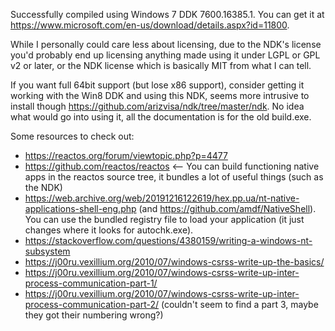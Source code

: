 Successfully compiled using Windows 7 DDK 7600.16385.1. You can get it at https://www.microsoft.com/en-us/download/details.aspx?id=11800.

While I personally could care less about licensing, due to the NDK's license you'd probably end up licensing anything made using it under LGPL or GPL v2 or later, or the NDK license which is basically MIT from what I can tell. 

If you want full 64bit support (but lose x86 support), consider getting it working with the Win8 DDK and using this NDK, seems more intrusive to install though https://github.com/arizvisa/ndk/tree/master/ndk. No idea what would go into using it, all the documentation is for the old build.exe. 

Some resources to check out:  
- https://reactos.org/forum/viewtopic.php?p=4477  
- https://github.com/reactos/reactos  <-- You can build functioning native apps in the reactos source tree, it bundles a lot of useful things (such as the NDK)  
- https://web.archive.org/web/20191216122619/hex.pp.ua/nt-native-applications-shell-eng.php (and https://github.com/amdf/NativeShell). You can use the bundled registry file to load your application (it just changes where it looks for autochk.exe).  
- https://stackoverflow.com/questions/4380159/writing-a-windows-nt-subsystem  
- https://j00ru.vexillium.org/2010/07/windows-csrss-write-up-the-basics/  
- https://j00ru.vexillium.org/2010/07/windows-csrss-write-up-inter-process-communication-part-1/  
- https://j00ru.vexillium.org/2010/07/windows-csrss-write-up-inter-process-communication-part-2/ (couldn't seem to find a part 3, maybe they got their numbering wrong?)  

